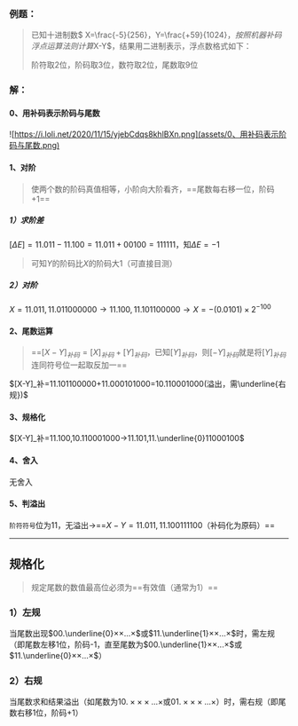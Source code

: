 ### 例题：

> 已知十进制数$ X=\frac{-5}{256}$，$Y=\frac{+59}{1024}$，按照机器补码浮点运算法则计算$X-Y$，结果用二进制表示，浮点数格式如下：
>
> 阶符取2位，阶码取3位，数符取2位，尾数取9位

### 解：

#### 0、用补码表示阶码与尾数

![https://i.loli.net/2020/11/15/yjebCdqs8khlBXn.png](assets/0、用补码表示阶码与尾数.png)

#### 1、对阶

> 使两个数的阶码真值相等，小阶向大阶看齐，==尾数每右移一位，阶码+1==

##### 1）求阶差

$[\Delta E]=11.011-11.100=11.011+00100=111111$，知$\Delta E=-1$

> 可知$Y$的阶码比$X$的阶码大1（可直接目测）

##### 2）对阶

$X=11.011,11.011000000→11.100,11.101100000→X=-(0.0101)\times2^{-100}$

#### 2、尾数运算

> ==$[X-Y]_{补码}=[X]_{补码}+[Y]_{补码}$，已知$[Y]_{补码}$，则$[-Y]_{补码}$就是将$[Y]_{补码}$连同符号位一起取反加一==

$[X-Y]_补=11.101100000+11.000101000=10.110001000(溢出，需\underline{右规})$

#### 3、规格化

$[X-Y]_补=11.100,10.110001000→11.101,11.\underline{0}11000100​$

#### 4、舍入

无舍入

#### 5、判溢出

`阶符符号`位为11，无溢出→==$X-Y=11.011,11.100111100$（补码化为原码）==

---

## 规格化

> 规定尾数的数值最高位必须为==有效值（通常为1）==

### 1）左规

当尾数出现$00.\underline{0}××...×$或$11.\underline{1}××...×$时，需左规（即尾数左移1位，阶码-1，直至尾数为$00.\underline{1}××...×$或$11.\underline{0}××...×$）

### 2）右规

当尾数求和结果溢出（如尾数为$10.×××...×$或$01.×××...×$）时，需右规（即尾数右移1位，阶码+1）

